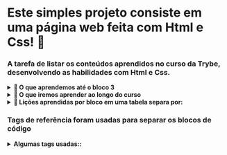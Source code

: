 # Este simples projeto consiste em uma página web feita com Html e Css! :rocket:


### A tarefa de listar os conteúdos aprendidos no curso da Trybe, desenvolvendo as habilidades com Html e Css. 

<details>
  <summary>
    <b>📌 O que aprendemos até o bloco 3</b>
  </summary>

  - **1** - Ubuntu
  - **2** - Comandos no terminal
  - **3** - Unix e Bash
  - **etc...** -


</details>

<details>
  <summary>
    <b>📌 O que iremos aprender ao longo do curso</b>
  </summary>

  - **.** - Responsividade
  - **.** - Javascript
  - **.** - Array e loop For
  - **etc...** -


</details>

<details>
  <summary>
    <b>📌 Lições aprendidas por bloco em uma tabela separa por:</b>
  </summary>

  - **.** - trilha
  - **.** - bloco
  - **.** - matéria
  - **.** - projeto
  
</details>


### Tags de referência foram usadas para separar os blocos de código
<details>
  <summary>
    <b>Algumas tags usadas::</b>
  </summary>

  - **.** - head
  - **.** - main
  - **.** - section
  - **.** - footer
  _ **e mais etc...**

</details>
